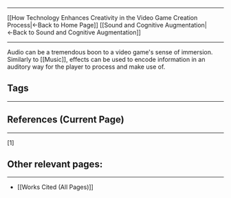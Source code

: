 ___
[[How Technology Enhances Creativity in the Video Game Creation Process|←Back to Home Page]]
[[Sound and Cognitive Augmentation|←Back to Sound and Cognitive Augmentation]]
____

Audio can be a tremendous boon to a video game's sense of immersion. Similarly to [[Music]], effects can be used to encode information in an auditory way for the player to process and make use of. 

## Tags
_____

## References (Current Page)
____
[1] 

## Other relevant pages:
_____
- [[Works Cited (All Pages)]] 